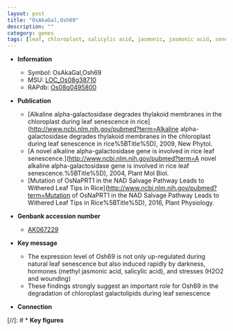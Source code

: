 ```yaml
---
layout: post
title: "OsAkaGal,Osh69"
description: ""
category: genes
tags: [leaf, chloroplast, salicylic acid, jasmonic, jasmonic acid, senescence, leaf senescence]
---
```


* **Information**  
    + Symbol: OsAkaGal,Osh69  
    + MSU: [LOC_Os08g38710](http://rice.plantbiology.msu.edu/cgi-bin/ORF_infopage.cgi?orf=LOC_Os08g38710)  
    + RAPdb: [Os08g0495800](http://rapdb.dna.affrc.go.jp/viewer/gbrowse_details/irgsp1?name=Os08g0495800)  

* **Publication**  
    + [Alkaline alpha-galactosidase degrades thylakoid membranes in the chloroplast during leaf senescence in rice](http://www.ncbi.nlm.nih.gov/pubmed?term=Alkaline alpha-galactosidase degrades thylakoid membranes in the chloroplast during leaf senescence in rice%5BTitle%5D), 2009, New Phytol.
    + [A novel alkaline alpha-galactosidase gene is involved in rice leaf senescence.](http://www.ncbi.nlm.nih.gov/pubmed?term=A novel alkaline alpha-galactosidase gene is involved in rice leaf senescence.%5BTitle%5D), 2004, Plant Mol Biol.
    + [Mutation of OsNaPRT1 in the NAD Salvage Pathway Leads to Withered Leaf Tips in Rice](http://www.ncbi.nlm.nih.gov/pubmed?term=Mutation of OsNaPRT1 in the NAD Salvage Pathway Leads to Withered Leaf Tips in Rice%5BTitle%5D), 2016, Plant Physiology.

* **Genbank accession number**  
    + [AK067229](http://www.ncbi.nlm.nih.gov/nuccore/AK067229)

* **Key message**  
    + The expression level of Osh69 is not only up-regulated during natural leaf senescence but also induced rapidly by darkness, hormones (methyl jasmonic acid, salicylic acid), and stresses (H2O2 and wounding)
    + These findings strongly suggest an important role for Osh69 in the degradation of chloroplast galactolipids during leaf senescence

* **Connection**  

[//]: # * **Key figures**  


